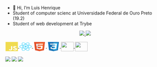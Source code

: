 - 👋 Hi, I’m Luis Henrique
- Student of computer scienc at Universidade Federal de Ouro Preto (19.2)
- Student of web development at Trybe
<div align="center">
  <a href="https://github.com/luishnrqq">
  <img height="180em" src="https://github-readme-stats.vercel.app/api?username=luishnrqq&show_icons=true&theme=midnight-purple&include_all_commits=true&count_private=true"/>
  <img height="180em" src="https://github-readme-stats.vercel.app/api/top-langs/?username=luishnrqq&layout=compact&langs_count=7&theme=midnight-purple"/>
</div>
  <div style="display: inline_block"><br>
  <img align="center" alt="Luis-Js" height="30" width="40" src="https://raw.githubusercontent.com/devicons/devicon/master/icons/javascript/javascript-plain.svg">
  <img align="center" alt="Luis-React" height="30" width="40" src="https://raw.githubusercontent.com/devicons/devicon/master/icons/react/react-original.svg">
  <img align="center" alt="Luis-HTML" height="30" width="40" src="https://raw.githubusercontent.com/devicons/devicon/master/icons/html5/html5-original.svg">
  <img align="center" alt="Luis-CSS" height="30" width="40" src="https://raw.githubusercontent.com/devicons/devicon/master/icons/css3/css3-original.svg">
  <img align="center" alt"Luis-C" height="30" width="40" src="https://cdn.jsdelivr.net/gh/devicons/devicon/icons/c/c-original.svg" />
 <img align="center" alt"Luis-C" height="30" width="40" src="https://cdn.jsdelivr.net/gh/devicons/devicon/icons/redux/redux-original.svg" />
</div>
  <br>
  <div> 
  <a href="https://instagram.com/luishnrqq" target="_blank"><img src="https://img.shields.io/badge/-Instagram-%23E4405F?style=for-the-badge&logo=instagram&logoColor=white" target="_blank"></a>
  <a href = "mailto:luisaraujodemelo@hotmail.com"><img src="https://img.shields.io/badge/Microsoft_Outlook-0078D4?style=for-the-badge&logo=microsoft-outlook&logoColor=white" target="_blank"></a>
  <a href="https://www.linkedin.com/in/luis-henrique-araújo-de-melo-18aa39220/" target="_blank"><img src="https://img.shields.io/badge/-LinkedIn-%230077B5?style=for-the-badge&logo=linkedin&logoColor=white" target="_blank"></a> 
 
</div>


<!---
luishnrqq/luishnrqq is a ✨ special ✨ repository because its `README.md` (this file) appears on your GitHub profile.
You can click the Preview link to take a look at your changes.
--->
